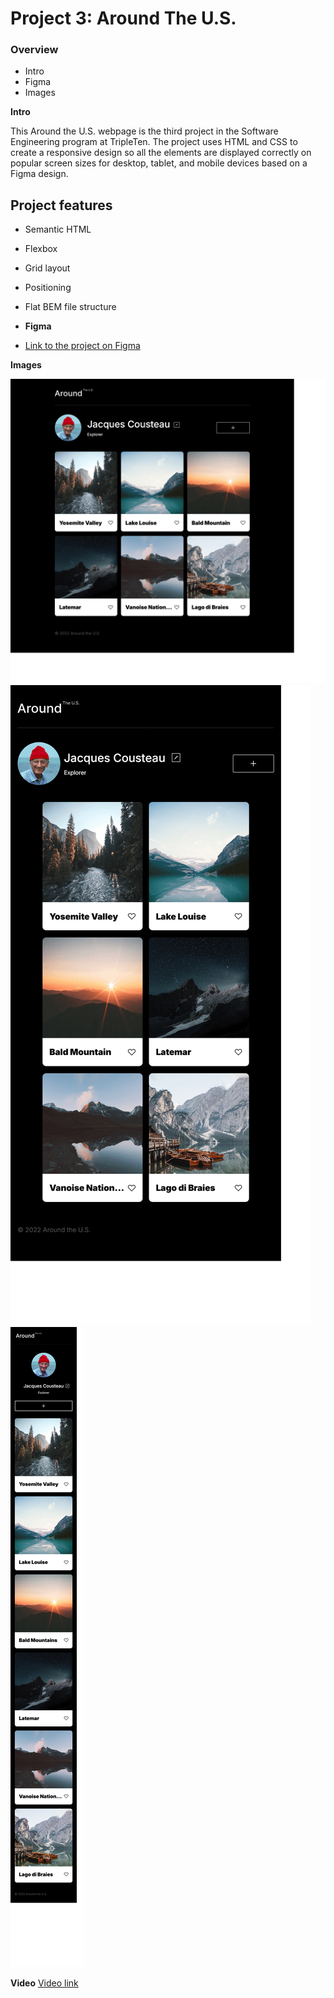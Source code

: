 # Project 3: Around The U.S.

### Overview

- Intro
- Figma
- Images

**Intro**

This Around the U.S. webpage is the third project in the Software Engineering program at TripleTen. The project uses HTML and CSS to create a responsive design so all the elements are displayed correctly on popular screen sizes for desktop, tablet, and mobile devices based on a Figma design.

## Project features

- Semantic HTML
- Flexbox
- Grid layout
- Positioning
- Flat BEM file structure

- **Figma**

- [Link to the project on Figma](https://www.figma.com/file/ii4xxsJ0ghevUOcssTlHZv/Sprint-3%3A-Around-the-US?node-id=0%3A1)

**Images**

![Desktop image](./images/Desktop.png)
![Tablet image](./images/Tablet.png)
![Mobile image](./images/Mobile.png)

**Video**
[Video link](https://vimeo.com/908278887/20de5c5162?ts=2000&share=copy)
